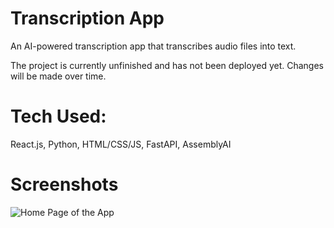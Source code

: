 # Transcription App
An AI-powered transcription app that transcribes audio files into text.

The project is currently unfinished and has not been deployed yet. Changes will be made over time.

# Tech Used:
React.js, Python, HTML/CSS/JS, FastAPI, AssemblyAI

# Screenshots

![Home Page of the App]()
